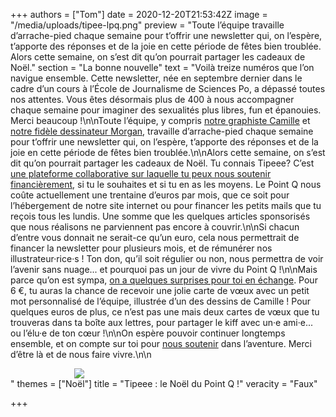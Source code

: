 +++
authors = ["Tom"]
date = 2020-12-20T21:53:42Z
image = "/media/uploads/tipee-lpq.png"
preview = "Toute l’équipe travaille d’arrache-pied chaque semaine pour t’offrir une newsletter qui, on l’espère, t’apporte des réponses et de la joie en cette période de fêtes bien troublée. Alors cette semaine, on s’est dit qu’on pourrait partager les cadeaux de Noël."
section = "La bonne nouvelle"
text = "Voilà treize numéros que l’on navigue ensemble. Cette newsletter, née en septembre dernier dans le cadre d’un cours à l’École de Journalisme de Sciences Po, a dépassé toutes nos attentes. Vous êtes désormais plus de 400 à nous accompagner chaque semaine pour imaginer des sexualités plus libres, fun et épanouies. Merci beaucoup&nbsp;!\n\nToute l’équipe, y compris [notre graphiste Camille](https://www.instagram.com/camillejoblin/) et [notre fidèle dessinateur Morgan](https://www.instagram.com/morgan.comicstrip/), travaille d’arrache-pied chaque semaine pour t’offrir une newsletter qui, on l’espère, t’apporte des réponses et de la joie en cette période de fêtes bien troublée.\n\nAlors cette semaine, on s’est dit qu’on pourrait partager les cadeaux de Noël. Tu connais Tipeee? C’est [une plateforme collaborative sur laquelle tu peux nous soutenir financièrement](https://fr.tipeee.com/le-point-q), si tu le souhaites et si tu en as les moyens. Le Point Q nous coûte actuellement une trentaine d’euros par mois, que ce soit pour l’hébergement de notre site internet ou pour financer les petits mails que tu reçois tous les lundis. Une somme que les quelques articles sponsorisés que nous réalisons ne parviennent pas encore à couvrir.\n\nSi chacun d’entre vous donnait ne serait-ce qu’un euro, cela nous permettrait de financer la newsletter pour plusieurs mois, et de rémunérer nos illustrateur·rice·s&nbsp;! Ton don, qu’il soit régulier ou non, nous permettra de voir l’avenir sans nuage... et pourquoi pas un jour de vivre du Point Q&nbsp;!\n\nMais parce qu’on est sympa, [on a quelques surprises pour toi en échange](https://fr.tipeee.com/le-point-q/). Pour 6 €, tu auras la chance de recevoir une jolie carte de vœux avec un petit mot personnalisé de l’équipe, illustrée d’un des dessins de Camille&nbsp;! Pour quelques euros de plus, ce n’est pas une mais deux cartes de vœux que tu trouveras dans ta boîte aux lettres, pour partager le kiff avec un·e ami·e... ou l’élu·e de ton cœur&nbsp;!\n\nOn espère pouvoir continuer longtemps ensemble, et on compte sur toi pour [nous soutenir](https://fr.tipeee.com/le-point-q/) dans l’aventure. Merci d’être là et de nous faire vivre.\n\n<p style='margin-top: 0; margin-bottom: 0;'><a href='https://fr.tipeee.com/le-point-q/'><img src='https://lepointq.com/media/uploads/Bocal_SoutenezNous_Tipeee.gif' style='max-width: 300px; margin: 0 auto; display: block;' /></a></p>"
themes = ["Noël"]
title = "Tipeee&nbsp;: le Noël du Point Q&nbsp;!"
veracity = "Faux"

+++
